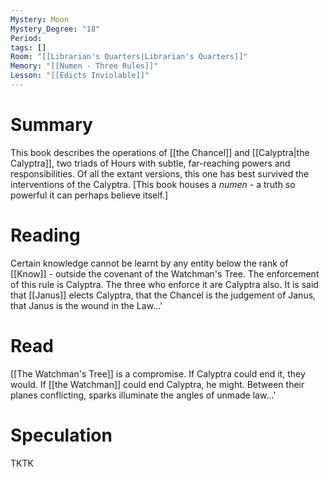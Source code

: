 ```yaml
---
Mystery: Moon
Mystery_Degree: "18"
Period: 
tags: []
Room: "[[Librarian's Quarters|Librarian's Quarters]]"
Memory: "[[Numen - Three Rules]]"
Lesson: "[[Edicts Inviolable]]"
---
```

# Summary
This book describes the operations of [[the Chancel]] and [[Calyptra|the Calyptra]], two triads of Hours with subtle, far-reaching powers and responsibilities. Of all the extant versions, this one has best survived the interventions of the Calyptra. \[This book houses a <i>numen</i> - a truth so powerful it can perhaps believe itself.]
# Reading
Certain knowledge cannot be learnt by any entity below the rank of [[Know]] - outside the covenant of the Watchman's Tree. The enforcement of this rule is Calyptra. The three who enforce it are Calyptra also. It is said that [[Janus]] elects Calyptra, that the Chancel is the judgement of Janus, that Janus is the wound in the Law...'
# Read
[[The Watchman's Tree]] is a compromise. If Calyptra could end it, they would. If [[the Watchman]] could end Calyptra, he might. Between their planes conflicting, sparks illuminate the angles of unmade law…'
# Speculation
TKTK
